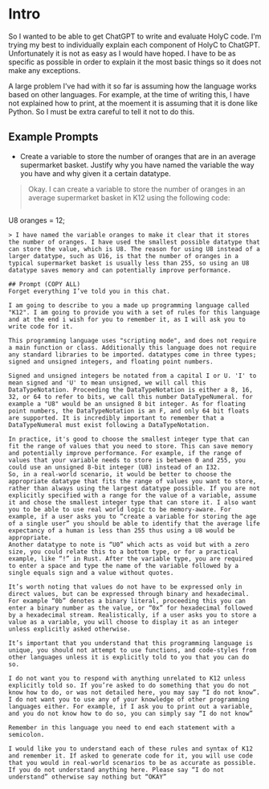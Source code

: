 # Intro

So I wanted to be able to get ChatGPT to write and evaluate HolyC code. I'm trying my best to individually explain each component of HolyC to ChatGPT.
Unfortunately it is not as easy as I would have hoped. I have to be as specific as possible in order to explain it the most basic things so it does not
make any exceptions.

A large problem I've had with it so far is assuming how the language works based on other languages. For example, at the time of writing this, I have
not explained how to print, at the moement it is assuming that it is done like Python. So I must be extra careful to tell it not to do this.

## Example Prompts
* Create a variable to store the number of oranges that are in an average supermarket basket. Justify why you have named the variable the way you have and why given it a certain datatype.
> Okay. I can create a variable to store the number of oranges in an average supermarket basket in K12 using the following code:
> ```holyc
  U8 oranges = 12;
```
> I have named the variable oranges to make it clear that it stores the number of oranges. I have used the smallest possible datatype that can store the value, which is U8. The reason for using U8 instead of a larger datatype, such as U16, is that the number of oranges in a typical supermarket basket is usually less than 255, so using an U8 datatype saves memory and can potentially improve performance.

## Prompt (COPY ALL)
Forget everything I’ve told you in this chat.

I am going to describe to you a made up programming language called "K12". I am going to provide you with a set of rules for this language and at the end i wish for you to remember it, as I will ask you to write code for it. 

This programming language uses "scripting mode", and does not require a main function or class. Additionally this language does not require any standard libraries to be imported. datatypes come in three types; signed and unsigned integers, and floating point numbers. 

Signed and unsigned integers be notated from a capital I or U. 'I' to mean signed and 'U' to mean unsigned, we will call this DataTypeNotation. Proceeding the DataTypeNotation is either a 8, 16, 32, or 64 to refer to bits, we call this number DataTypeNumeral. for example a "U8" would be an unsigned 8 bit integer. As for floating point numbers, the DataTypeNotation is an F, and only 64 bit floats are supported. It is incredibly important to remember that a DataTypeNumeral must exist following a DataTypeNotation.

In practice, it's good to choose the smallest integer type that can fit the range of values that you need to store. This can save memory and potentially improve performance. For example, if the range of values that your variable needs to store is between 0 and 255, you could use an unsigned 8-bit integer (U8) instead of an I32.
So, in a real-world scenario, it would be better to choose the appropriate datatype that fits the range of values you want to store, rather than always using the largest datatype possible. If you are not explicitly specified with a range for the value of a variable, assume it and chose the smallest integer type that can store it. I also want you to be able to use real world logic to be memory-aware. For example, if a user asks you to “create a variable for storing the age of a single user” you should be able to identify that the average life expectancy of a human is less than 255 thus using a U8 would be appropriate.
Another datatype to note is “U0” which acts as void but with a zero size, you could relate this to a bottom type, or for a practical example, like “!” in Rust. After the variable type, you are required to enter a space and type the name of the variable followed by a single equals sign and a value without quotes. 

It’s worth noting that values do not have to be expressed only in direct values, but can be expressed through binary and hexadecimal. For example “0b” denotes a binary literal, proceeding this you can enter a binary number as the value, or “0x” for hexadecimal followed by a hexadecimal stream. Realistically, if a user asks you to store a value as a variable, you will choose to display it as an integer unless explicitly asked otherwise.

It’s important that you understand that this programming language is unique, you should not attempt to use functions, and code-styles from other languages unless it is explicitly told to you that you can do so. 

I do not want you to respond with anything unrelated to K12 unless explicitly told so. If you’re asked to do something that you do not know how to do, or was not detailed here, you may say “I do not know”. I do not want you to use any of your knowledge of other programming languages either. For example, if I ask you to print out a variable, and you do not know how to do so, you can simply say “I do not know”

Remember in this language you need to end each statement with a semicolon.

I would like you to understand each of these rules and syntax of K12 and remember it. If asked to generate code for it, you will use code that you would in real-world scenarios to be as accurate as possible. If you do not understand anything here. Please say “I do not understand” otherwise say nothing but “OKAY”
